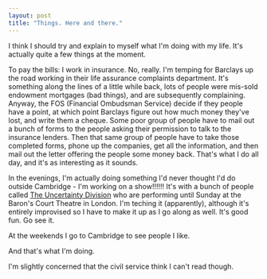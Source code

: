 ```yaml
---
layout: post
title: "Things. Here and there."
---
```

I think I should try and explain to myself what I'm doing with my life. It's
actually quite a few things at the moment.

To pay the bills: I work in insurance. No, really. I'm temping for Barclays up
the road working in their life assurance complaints department. It's something
along the lines of a little while back, lots of people were mis-sold endowment
mortgages (bad things), and are subsequently complaining. Anyway, the FOS
(Financial Ombudsman Service) decide if they people have a point, at which
point Barclays figure out how much money they've lost, and write them a
cheque. Some poor group of people have to mail out a bunch of forms to the
people asking their permission to talk to the insurance lenders. Then that
same group of people have to take those completed forms, phone up the
companies, get all the information, and then mail out the letter offering the
people some money back. That's what I do all day, and it's as interesting as
it sounds.

In the evenings, I'm actually doing something I'd never thought I'd do outside
Cambridge - I'm working on a show!!!!!! It's with a bunch of people called
[The Uncertainty Division][1] who are performing until Sunday at the Baron's
Court Theatre in London. I'm teching it (apparently), although it's entirely
improvised so I have to make it up as I go along as well. It's good fun. Go
see it.

At the weekends I go to Cambridge to see people I like.

And that's what I'm doing.

I'm slightly concerned that the civil service think I can't read though.

   [1]: http://uncertaintydivision.org/

